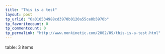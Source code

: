 ```yaml
---
title: "This is a test"
layout: post
tp_urlid: "6a010534988cd3970b0120a55ce0b5970b"
tp_favoritecount: 0
tp_commentcount: 0
tp_permalink: "http://www.monkinetic.com/2002/09/this-is-a-test.html"
---
```

table: 3 items

